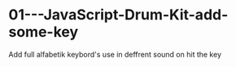 # 01---JavaScript-Drum-Kit-add-some-key 
Add full alfabetik keybord's use in deffrent sound on hit the key
